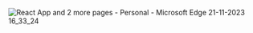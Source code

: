 ![React App and 2 more pages - Personal - Microsoft​ Edge 21-11-2023 16_33_24](https://github.com/KasthuriKrishna/React-727722eucy021-cc-1/assets/123156152/04877a97-2a85-4177-bfb5-288114bba268)
